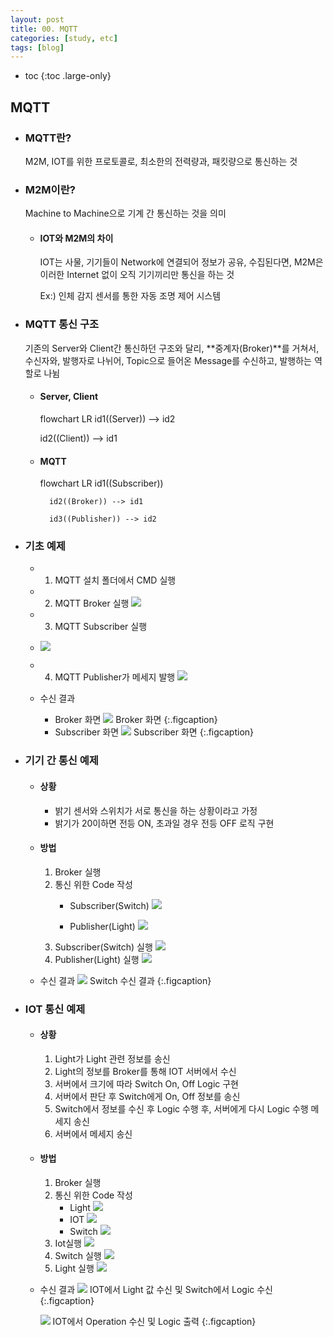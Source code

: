 ```yaml
---
layout: post
title: 00. MQTT
categories: [study, etc]
tags: [blog]
---
```


- toc
{:toc .large-only}

## MQTT
+ ### MQTT란?
    M2M, IOT를 위한 프로토콜로, 최소한의 전력량과, 패킷량으로 통신하는 것

+ ### M2M이란?
    Machine to Machine으로 기계 간 통신하는 것을 의미

    + #### IOT와 M2M의 차이
        IOT는 사물, 기기들이 Network에 연결되어 정보가 공유, 수집된다면, M2M은 이러한 Internet 없이 오직 기기끼리만 통신을 하는 것

        Ex:) 인체 감지 센서를 통한 자동 조명 제어 시스템


+ ### MQTT 통신 구조
    기존의 Server와 Client간 통신하던 구조와 달리, **중계자(Broker)**를 거쳐서, 수신자와, 발행자로 나뉘어, Topic으로 들어온 Message를 수신하고, 발행하는 역할로 나뉨


    + #### Server, Client
        flowchart LR
        id1((Server)) --> id2

        id2((Client)) --> id1


    + #### MQTT
        <div class="mermaid">
            flowchart LR
            id1((Subscriber))

            id2((Broker)) --> id1

            id3((Publisher)) --> id2
        <div class="mermaid">

+ ### 기초 예제
  + 1. MQTT 설치 폴더에서 CMD 실행
  + 2. MQTT Broker 실행
    ![](../../../assets\img\study\etc\ExecuteBroker.PNG)
  + 3. MQTT Subscriber 실행
  + ![](../../../assets\img\study\etc\ExecuteSubscriber.PNG)
  + 4. MQTT Publisher가 메세지 발행
    ![](../../../assets\img\study\etc\ExecutePublisher.PNG)
  

  + 수신 결과
    + Broker 화면
        ![](../../../assets\img\study\etc\ResultBroker.PNG)
        Broker 화면
        {:.figcaption}
    + Subscriber 화면
        ![](../../../assets\img\study\etc\ResultSubscriber.PNG)
        Subscriber 화면
        {:.figcaption}


+ ### 기기 간 통신 예제
    + #### 상황
      + 밝기 센서와 스위치가 서로 통신을 하는 상황이라고 가정
      + 밝기가 20이하면 전등 ON, 초과일 경우 전등 OFF 로직 구현


    + #### 방법
        1. Broker 실행
        2. 통신 위한 Code 작성
            + Subscriber(Switch)
                ![](../../../assets/img/study//etc/Client_Switch_Code.PNG)
                
            + Publisher(Light)
                ![](../../../assets\img\study\etc\Client_Light_Code.PNG)
        3. Subscriber(Switch) 실행
            ![](../../../assets\img\study\etc\ExecuteClientSwitch.PNG)
        4. Publisher(Light) 실행
            ![](../../../assets\img\study\etc\ExecuteClientLight.PNG)

    + 수신 결과
        ![](../../../assets\img\study\etc\ResultClientSwitch.PNG)
        Switch 수신 결과
        {:.figcaption}

+ ### IOT 통신 예제
    + #### 상황
      1. Light가 Light 관련 정보를 송신
      2. Light의 정보를 Broker를 통해 IOT 서버에서 수신
      3. 서버에서 크기에 따라 Switch On, Off Logic 구현
      4. 서버에서 판단 후 Switch에게 On, Off 정보를 송신
      5. Switch에서 정보를 수신 후 Logic 수행 후, 서버에게 다시 Logic 수행 메세지 송신
      6. 서버에서 메세지 송신

    + #### 방법
        1. Broker 실행
        2. 통신 위한 Code 작성
            + Light
                ![](../../../assets\img\study\etc\Iot_Light.PNG)
            + IOT
                ![](../../../assets\img\study\etc\Iot_Iot.PNG)
            + Switch
                ![](../../../assets\img\study\etc\Iot_Switch.PNG)
        3. Iot실행
            ![](../../../assets\img\study\etc\ExecuteIot.PNG)
        4. Switch 실행
            ![](../../../assets\img\study\etc\ExecuteSwitch.PNG)
        5. Light 실행
            ![](../../../assets\img\study\etc\ExecuteSwitch.PNG)

    + 수신 결과
        ![](../../../assets\img\study\etc\ResultIot.PNG)
        IOT에서 Light 값 수신 및 Switch에서 Logic 수신
        {:.figcaption}

        ![](../../../assets\img\study\etc\ResultSwitch.PNG)
        IOT에서 Operation 수신 및 Logic 출력
        {:.figcaption}